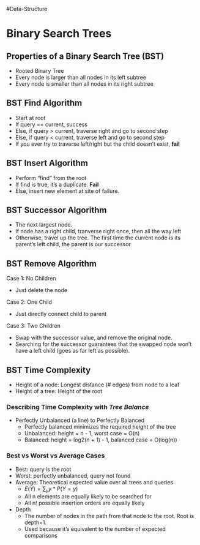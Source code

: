 #Data-Structure 
# Binary Search Trees

## Properties of a Binary Search Tree (BST)

-   Rooted Binary Tree
-   Every node is larger than all nodes in its left subtree
-   Every node is smaller than all nodes in its right subtree

## BST Find Algorithm

-   Start at root
-   If query == current, success
-   Else, if query > current, traverse right and go to second step
-   Else, if query < current, traverse left and go to second step
-   If you ever try to traverse left/right but the child doesn’t exist, **fail**

## BST Insert Algorithm

-   Perform “find” from the root
-   If find is true, it’s a duplicate. **Fail**
-   Else, insert new element at site of failure.

## BST Successor Algorithm

-   The next largest node.
-   If node has a right child, tranverse right once, then all the way left
-   Otherwise, travel up the tree. The first time the current node is its parent’s left child, the parent is our successor

## BST Remove Algorithm

Case 1: No Children

-   Just delete the node

Case 2: One Child

-   Just directly connect child to parent

Case 3: Two Children

-   Swap with the successor value, and remove the original node.
-   Searching for the successor guarantees that the swapped node won’t have a left child (goes as far left as possible).

## BST Time Complexity

-   Height of a node: Longest distance (# edges) from node to a leaf
-   Height of a tree: Height of the root

### Describing Time Complexity with _Tree Balance_

-   Perfectly Unbalanced (a line) to Perfectly Balanced
    -   Perfectly balanced minimizes the required height of the tree
    -   Unbalanced: height = n - 1, worst case = O(n)
    -   Balanced: height = log2(n + 1) - 1, balanced case = O(log(n))

### Best vs Worst vs Average Cases

-   Best: query is the root
-   Worst: perfectly unbalanced, query not found
-   Average: Theoretical expected value over all trees and queries
    -   $E(Y) = \sum_y y*P(Y=y)$
    -   All n elements are equally likely to be searched for
    -   All n! possible insertion orders are equally likely
-   Depth
    -   The number of nodes in the path from that node to the root. Root is depth=1.
    -   Used because it’s equivalent to the number of expected comparisons